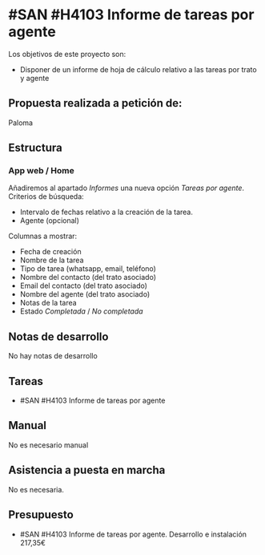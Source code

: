 # #SAN #H4103 Informe de tareas por agente

Los objetivos de este proyecto son:
+ Disponer de un informe de hoja de cálculo relativo a las tareas por trato y agente

## Propuesta realizada a petición de:
Paloma

## Estructura

### App web / Home
Añadiremos al apartado _Informes_ una nueva opción _Tareas por agente_.
Criterios de búsqueda:
+ Intervalo de fechas relativo a la creación de la tarea.
+ Agente (opcional)

Columnas a mostrar:
+ Fecha de creación
+ Nombre de la tarea
+ Tipo de tarea (whatsapp, email, teléfono)
+ Nombre del contacto (del trato asociado)
+ Email del contacto (del trato asociado)
+ Nombre del agente (del trato asociado)
+ Notas de la tarea
+ Estado _Completada_ / _No completada_

## Notas de desarrollo
No hay notas de desarrollo

## Tareas
+ #SAN #H4103 Informe de tareas por agente

## Manual
No es necesario manual

## Asistencia a puesta en marcha
No es necesaria.

## Presupuesto
+ #SAN #H4103 Informe de tareas por agente. Desarrollo e instalación 217,35€
